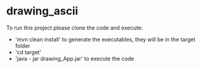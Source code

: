 # drawing_ascii

To run this project please clone the code and execute:
* 'mvn clean install' to generate the executables, they will be in the target folder
* 'cd target'
* 'java - jar drawing_App.jar' to execute the code
